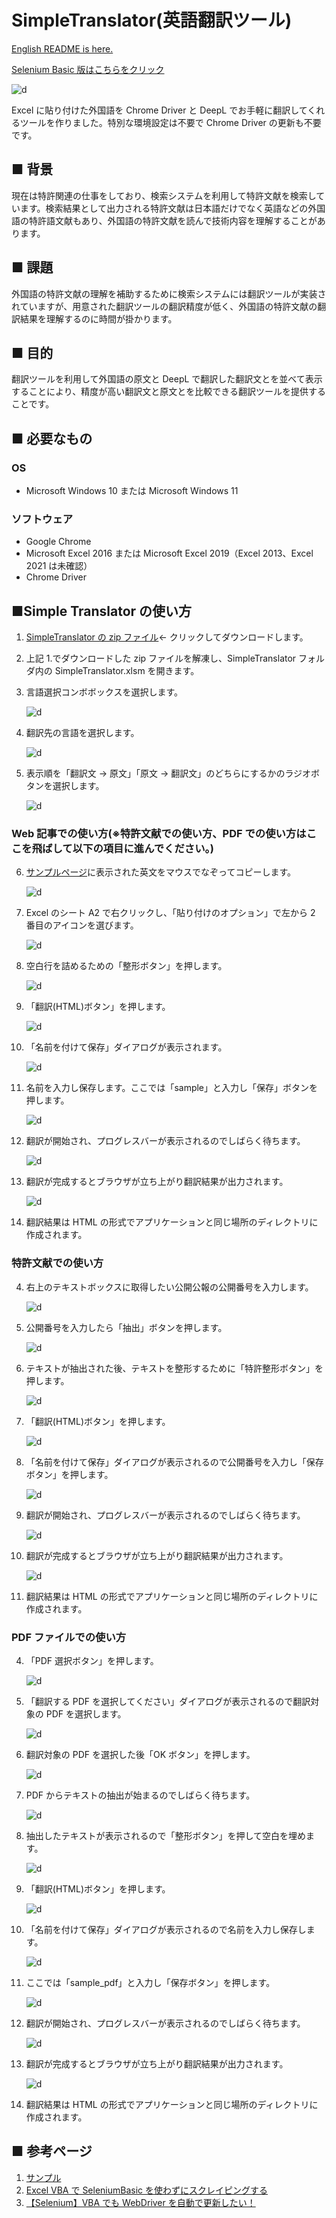 # SimpleTranslator(英語翻訳ツール)

[English README is here.][a]

[Selenium Basic 版はこちらをクリック][g]

![d](img/jobs01.gif)

Excel に貼り付けた外国語を Chrome Driver と DeepL でお手軽に翻訳してくれるツールを作りました。特別な環境設定は不要で Chrome Driver の更新も不要です。

## ■ 背景

現在は特許関連の仕事をしており、検索システムを利用して特許文献を検索しています。検索結果として出力される特許文献は日本語だけでなく英語などの外国語の特許語文献もあり、外国語の特許文献を読んで技術内容を理解することがあります。

## ■ 課題

外国語の特許文献の理解を補助するために検索システムには翻訳ツールが実装されていますが、用意された翻訳ツールの翻訳精度が低く、外国語の特許文献の翻訳結果を理解するのに時間が掛かります。

## ■ 目的

翻訳ツールを利用して外国語の原文と DeepL で翻訳した翻訳文とを並べて表示することにより、精度が高い翻訳文と原文とを比較できる翻訳ツールを提供することです。

## ■ 必要なもの

### OS

- Microsoft Windows 10 または Microsoft Windows 11

### ソフトウェア

- Google Chrome
- Microsoft Excel 2016 または Microsoft Excel 2019（Excel 2013、Excel 2021 は未確認）
- Chrome Driver

## ■Simple Translator の使い方

1. [SimpleTranslator の zip ファイル][b]← クリックしてダウンロードします。
2. 上記 1.でダウンロードした zip ファイルを解凍し、SimpleTranslator フォルダ内の SimpleTranslator.xlsm を開きます。
3. 言語選択コンボボックスを選択します。

   ![d](img/ja_normal_img001.png)

4. 翻訳先の言語を選択します。

   ![d](img/ja_normal_img002.png)

5. 表示順を「翻訳文 → 原文」「原文 → 翻訳文」のどちらにするかのラジオボタンを選択します。

   ![d](img/ja_normal_img003.png)

### Web 記事での使い方(※特許文献での使い方、PDF での使い方はここを飛ばして以下の項目に進んでください。)

6. [サンプルページ][c]に表示された英文をマウスでなぞってコピーします。

   ![d](img/ja_normal_img004.png)

7. Excel のシート A2 で右クリックし、「貼り付けのオプション」で左から 2 番目のアイコンを選びます。

   ![d](img/ja_normal_img005.png)

8. 空白行を詰めるための「整形ボタン」を押します。

   ![d](img/ja_normal_img006.png)

9. 「翻訳(HTML)ボタン」を押します。

   ![d](img/ja_normal_img007.png)

10. 「名前を付けて保存」ダイアログが表示されます。

    ![d](img/ja_normal_img008.png)

11. 名前を入力し保存します。ここでは「sample」と入力し「保存」ボタンを押します。

    ![d](img/ja_normal_img009.png)

12. 翻訳が開始され、プログレスバーが表示されるのでしばらく待ちます。

    ![d](img/ja_normal_img010.png)

13. 翻訳が完成するとブラウザが立ち上がり翻訳結果が出力されます。

    ![d](img/ja_normal_img011.png)

14. 翻訳結果は HTML の形式でアプリケーションと同じ場所のディレクトリに作成されます。

### 特許文献での使い方

4. 右上のテキストボックスに取得したい公開公報の公開番号を入力します。

   ![d](img/patent_img001.png)

5. 公開番号を入力したら「抽出」ボタンを押します。

   ![d](img/patent_img002.png)

6. テキストが抽出された後、テキストを整形するために「特許整形ボタン」を押します。

   ![d](img/patent_img003.png)

7. 「翻訳(HTML)ボタン」を押します。

   ![d](img/patent_img004.png)

8. 「名前を付けて保存」ダイアログが表示されるので公開番号を入力し「保存ボタン」を押します。

   ![d](img/patent_img005.png)

9. 翻訳が開始され、プログレスバーが表示されるのでしばらく待ちます。

   ![d](img/patent_img006.png)

10. 翻訳が完成するとブラウザが立ち上がり翻訳結果が出力されます。

    ![d](img/patent_img007.png)

11. 翻訳結果は HTML の形式でアプリケーションと同じ場所のディレクトリに作成されます。

### PDF ファイルでの使い方

4. 「PDF 選択ボタン」を押します。

   ![d](img/pdf_img001.png)

5. 「翻訳する PDF を選択してください」ダイアログが表示されるので翻訳対象の PDF を選択します。

   ![d](img/pdf_img002.png)

6. 翻訳対象の PDF を選択した後「OK ボタン」を押します。

   ![d](img/pdf_img003.png)

7. PDF からテキストの抽出が始まるのでしばらく待ちます。

   ![d](img/pdf_img004.png)

8. 抽出したテキストが表示されるので「整形ボタン」を押して空白を埋めます。

   ![d](img/pdf_img005.png)

9. 「翻訳(HTML)ボタン」を押します。

   ![d](img/pdf_img006.png)

10. 「名前を付けて保存」ダイアログが表示されるので名前を入力し保存します。

    ![d](img/pdf_img007.png)

11. ここでは「sample_pdf」と入力し「保存ボタン」を押します。

    ![d](img/pdf_img008.png)

12. 翻訳が開始され、プログレスバーが表示されるのでしばらく待ちます。

    ![d](img/pdf_img009.png)

13. 翻訳が完成するとブラウザが立ち上がり翻訳結果が出力されます。

    ![d](img/pdf_img010.png)

14. 翻訳結果は HTML の形式でアプリケーションと同じ場所のディレクトリに作成されます。

## ■ 参考ページ

1. [サンプル][a]
2. [Excel VBA で SeleniumBasic を使わずにスクレイピングする][e]
3. [【Selenium】VBA でも WebDriver を自動で更新したい！][f]

[a]: https://github.com/masatofujiki/SimpleTranslator/blob/main/README.md
[b]: https://github.com/masatofujiki/SimpleTranslator/archive/refs/tags/v1.3.0.zip
[c]: https://www3.nhk.or.jp/nhkworld/en/news/backstories/1622/
[e]: https://qiita.com/uezo/items/66e20b064ffd5f239b9a
[f]: https://qiita.com/yamato1413/items/4b982aee46f28358fd39
[g]: https://github.com/masatofujiki/SimpleTranslator/blob/main/README_JA_OLD.md
